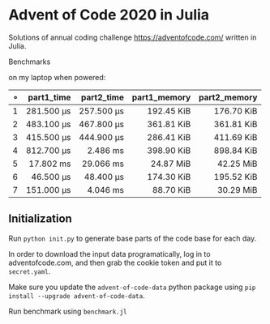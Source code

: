 # Advent of Code 2020 in Julia

Solutions of annual coding challenge https://adventofcode.com/ written in Julia.

Benchmarks

on my laptop when powered:

|   ∘ | part1_time | part2_time | part1_memory | part2_memory |
| ---:| ----------:| ----------:| ------------:| ------------:|
|   1 | 281.500 μs | 257.500 μs |   192.45 KiB |   176.70 KiB |
|   2 | 483.100 μs | 467.800 μs |   361.81 KiB |   361.81 KiB |
|   3 | 415.500 μs | 444.900 μs |   286.41 KiB |   411.69 KiB |
|   4 | 812.700 μs |   2.486 ms |   398.90 KiB |   898.84 KiB |
|   5 |  17.802 ms |  29.066 ms |    24.87 MiB |    42.25 MiB |
|   6 |  46.500 μs |  48.400 μs |   174.30 KiB |   195.52 KiB |
|   7 | 151.000 μs |   4.046 ms |    88.70 KiB |    30.29 MiB |

## Initialization

Run `python init.py` to generate base parts of the code base for each day.

In order to download the input data programatically, log in to adventofcode.com, and then grab the cookie token and put it to `secret.yaml`.

Make sure you update the `advent-of-code-data` python package using `pip install --upgrade advent-of-code-data`.

Run benchmark using `benchmark.jl`
